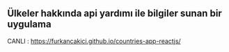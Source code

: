 ## Ülkeler hakkında api yardımı ile bilgiler sunan bir uygulama
CANLI : https://furkancakici.github.io/countries-app-reactjs/
